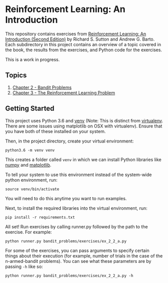 # Reinforcement Learning: An Introduction

This repository contains exercises from [Reinforcement Learning: An Introduction (Second Edition)](https://mitpress.mit.edu/books/reinforcement-learning) by Richard S. Sutton and Andrew G. Barto.
Each subdirectory in this project contains an overview of a topic covered
in the book, the results from the exercises, and Python code for the exercises.

This is a work in progress.

## Topics

1. [Chapter 2 - Bandit Problems](./bandit_problems)
2. [Chapter 3 - The Reinforcement Learning Problem](./rl_problem)

## Getting Started
This project uses Python 3.6 and [venv](https://docs.python.org/3/library/venv.html)
(Note: This is distinct from [virtualenv](https://virtualenv.pypa.io/en/stable/). There
are some issues using matplotlib on OSX with virtualenv).
Ensure that you have both of these installed on your system.

Then, in the project directory, create your virtual environment:
```
python3.6 -m venv venv
```
This creates a folder called `venv` in which we can install Python libraries
like [numpy](http://www.numpy.org/) and [matplotlib](http://matplotlib.org/).

To tell your system to use this environment instead of the system-wide python environment, run:
```
source venv/bin/activate
```
You will need to do this anytime you want to run examples.


Next, to install the required libraries into the virtual environment, run:
```
pip install -r requirements.txt
```

All set! Run exercises by calling runner.py followed by the path to the exercise. For example:
```
python runner.py bandit_problems/exercises/ex_2_2_a.py
```

For some of the exercises, you can pass arguments to specify certain things about their execution (for example, number of trials in the case
of the n-armed-bandit problems). You can see what these parameters are by passing `-h` like so:
```
python runner.py bandit_problems/exercises/ex_2_2_a.py -h
```
